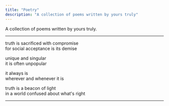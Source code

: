 ```yaml
---
title: "Poetry"
description: "A collection of poems written by yours truly"
---
```


A collection of poems written by yours truly.

---

truth is sacrificed with compromise<br>
for social acceptance is its demise

unique and singular<br>
it is often unpopular

it always is<br>
wherever and whenever it is

truth is a beacon of light<br>
in a world confused about what's right

---
